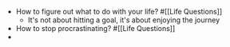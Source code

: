 - How to figure out what to do with your life? #[[Life Questions]]
    - It's not about hitting a goal, it's about enjoying the journey
- How to stop procrastinating? #[[Life Questions]]
- 
